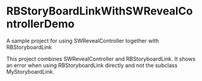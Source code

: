 RBStoryBoardLinkWithSWRevealControllerDemo
==========================================

A sample project for using SWRevealController together with RBStoryboardLink

This project combines SWRevealController and RBStoryboardLink. It shows an error when using 
RBStoryboardLink directly and not the subclass MyStoryboardLink.
